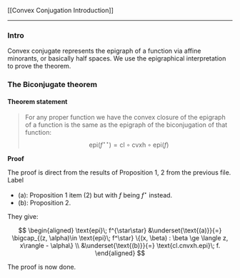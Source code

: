 [[Convex Conjugation Introduction]]

---
### **Intro**

Convex conjugate represents the epigraph of a function via affine minorants, or basically half spaces. We use the epigraphical interpretation to prove the theorem. 

### **The Biconjugate theorem**

#### **Theorem statement**
> For any proper function we have the convex closure of the epigraph of a function is the same as the epigraph of the biconjugation of that function: 
> $$
> \text{epi}(f^{\star\star}) = \text{cl}\circ \text{cvxh}\circ \text{epi}(f)
> $$

**Proof**

The proof is direct from the results of Proposition 1, 2 from the previous file. 
Label 
* (a): Proposition 1 item (2) but with $f$ being $f^\star$ instead. 
* (b): Proposition 2. 

They give: 

$$
\begin{aligned}
    \text{epi}\; f^{\star\star} 
    &\underset{\text{(a)}}{=} 
    \bigcap_{(z, \alpha)\in \text{epi}\; f^\star} \{(x, \beta) : \beta \ge \langle z, x\rangle - \alpha\}
    \\
    &\underset{\text{(b)}}{=} \text{cl.cnvxh.epi}\; f. 
\end{aligned}
$$

The proof is now done. 